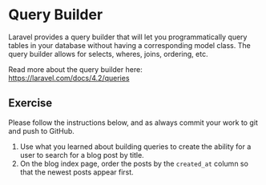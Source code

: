 # Query Builder

Laravel provides a query builder that will let you programmatically query tables in your database without having a corresponding model class. The query builder allows for selects, wheres, joins, ordering, etc.

Read more about the query builder here: https://laravel.com/docs/4.2/queries

## Exercise

Please follow the instructions below, and as always commit your work to git and push to GitHub.

1. Use what you learned about building queries to create the ability for a user to search for a blog post by title.
1. On the blog index page, order the posts by the `created_at` column so that the newest posts appear first.
